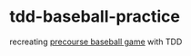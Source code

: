 # tdd-baseball-practice
recreating [precourse baseball game](https://github.com/woowacourse/java-baseball-precourse) with TDD
